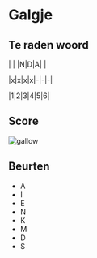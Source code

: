 # Galgje

## Te raden woord

| | |N|D|A| |

|x|x|x|x|-|-|-|

|1|2|3|4|5|6|

## Score
![gallow](./images/2.png)

## Beurten
* A 
* I
* E
* N
* K
* M
* D
* S